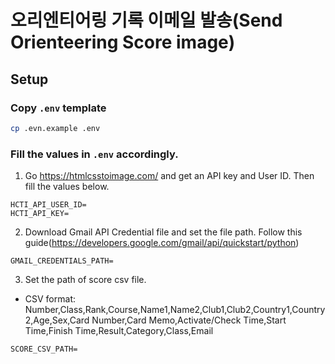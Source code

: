 # 오리엔티어링 기록 이메일 발송(Send Orienteering Score image)

## Setup

### Copy `.env` template
``` bash
cp .evn.example .env
```

### Fill the values in `.env` accordingly.
1. Go https://htmlcsstoimage.com/ and get an API key and User ID. Then fill the values below.
```
HCTI_API_USER_ID= 
HCTI_API_KEY= 
```

2. Download Gmail API Credential file and set the file path. Follow this guide(https://developers.google.com/gmail/api/quickstart/python)
```
GMAIL_CREDENTIALS_PATH=
```

3. Set the path of score csv file.
- CSV format: Number,Class,Rank,Course,Name1,Name2,Club1,Club2,Country1,Country2,Age,Sex,Card Number,Card Memo,Activate/Check Time,Start Time,Finish Time,Result,Category,Class,Email
```
SCORE_CSV_PATH=
```